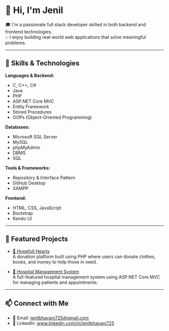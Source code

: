 # 👋 Hi, I'm Jenil

🎓 I'm a passionate full stack developer skilled in both backend and frontend technologies.  
💡 I enjoy building real-world web applications that solve meaningful problems.

---

## 🔧 Skills & Technologies

**Languages & Backend:**
- C, C++, C#
- Java
- PHP  
- ASP.NET Core MVC  
- Entity Framework  
- Stored Procedures  
- OOPs (Object-Oriented Programming)

**Databases:**
- Microsoft SQL Server  
- MySQL  
- phpMyAdmin  
- DBMS  
- SQL  

**Tools & Frameworks:**
- Repository & Interface Pattern  
- GitHub Desktop  
- XAMPP  

**Frontend:**
- HTML, CSS, JavaScript  
- Bootstrap  
- Kendo UI  

---

## 📌 Featured Projects

- [🎁 Hopefull Hearts](https://github.com/Jenil725/Hopefull-Hearts)  
  A donation platform built using PHP where users can donate clothes, books, and money to help those in need.

- [🏥 Hospital Management System](https://github.com/Jenil725/Hospital-Management-System)  
  A full-featured hospital management system using ASP.NET Core MVC for managing patients and appointments.

---

## 📫 Connect with Me

- 📧 Email: jenilbhayani725@gmail.com 
- 🔗 LinkedIn: www.linkedin.com/in/jenilbhayani725



